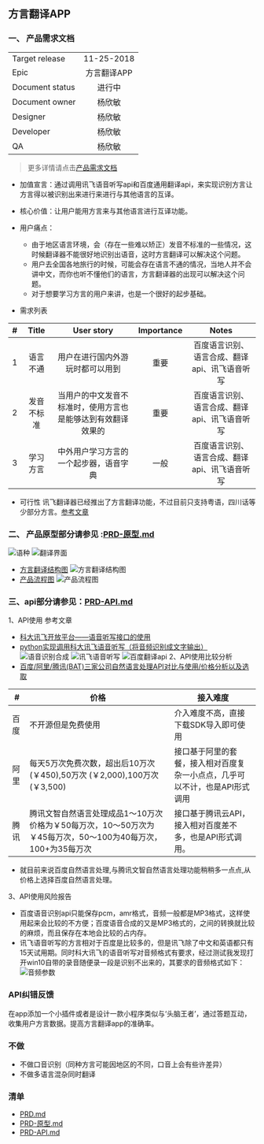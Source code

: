 ## 方言翻译APP
### 一、 产品需求文档 
|       |         |
| ------------- |:-------------:|
| Target release  |11-25-2018|
| Epic      |  方言翻译APP     |
| Document status | 进行中      |
|Document owner|杨欣敏|
| Designer      | 杨欣敏 |
| Developer      |  杨欣敏    |
| QA |   杨欣敏   |

> 更多详情请点击[产品需求文档](/PRD.md) 
- 加值宣言：通过调用讯飞语音听写api和百度通用翻译api，来实现识别方言让方言得以被识别出来进行来进行与其他语言的互译。
- 核心价值：让用户能用方言来与其他语言进行互译功能。
- 用户痛点：
  - 由于地区语言环境，会（存在一些难以矫正）发音不标准的一些情况，这时候翻译器不能很好地识别出语音，这时方言翻译可以解决这个问题。
  - 用户去全国各地旅行的时候，可能会存在语言不通的情况，当地人并不会讲中文，而你也听不懂他们的语言，方言翻译器的出现可以解决这个问题。
  - 对于想要学习方言的用户来讲，也是一个很好的起步基础。

- 需求列表

|    #     |    Title     |       User story     |      Importance     |      Notes     |
| ------------- |:-------------:|:-------------:|:-------------:|:-------------:|
|1       | 语言不通 | 用户在进行国内外游玩时都可以用到  | 重要 | 百度语言识别、语言合成、翻译api、讯飞语音听写|
|2         |发音不标准 |当用户的中文发音不标准时，使用方言也是能够达到有效翻译效果的|重要| 百度语言识别、语言合成、翻译api、讯飞语音听写|
|3        |学习方言 |中外用户学习方言的一个起步器，语音字典|一般|百度语言识别、语言合成、翻译api、讯飞语音听写|
- 可行性
讯飞翻译器已经推出了方言翻译功能，不过目前只支持粤语，四川话等少部分方言。[参考文章](https://baijiahao.baidu.com/s?id=1598350854668639410&wfr=spider&for=pc) 

### 二、 产品原型部分请参见 :[PRD-原型.md](/PRD-原型.md)
![语种](img/语种.png)
![翻译界面](img/翻译界面.png)
- [方言翻译结构图](http://naotu.baidu.com/file/62c2e437678ee55fb5c1cf0c1f832f6a)
![方言翻译结构图](img/方言翻译结构图app.png)
- [产品流程图](http://naotu.baidu.com/file/55938c83bdbaa4e11ca8d7dd4d7b224e)
![产品流程图](img/方言翻译流程图app.png)

### 三、api部分请参见：[PRD-API.md](PRD-API.md)
1、API使用
参考文章
- [科大讯飞开放平台——语音听写接口的使用](https://www.cnblogs.com/jiayongji/p/5300563.html)
- [python实现调用科大讯飞语音听写（将音频识别成文字输出）](https://blog.csdn.net/Smile_coderrr/article/details/81636015)
![语音识别合成](img/语音识别合成.png)
![讯飞语音听写](img/代码1.png)
![百度翻译api](img/百度翻译api.png)
2、API使用比较分析
- [百度/阿里/腾讯(BAT)三家公司自然语言处理API对比与使用/价格分析以及选取](https://ptorch.com/news/178.html)

#| 价格|接入难度
---|---|---
百度 | 不开源但是免费使用|介入难度不高，直接下载SDK导入即可使用
阿里 | 每天5万次免费次数，超出后10万次(￥450),50万次 (￥2,000),100万次 (￥3,500)|接口基于阿里的套餐，接入相对百度复杂一小点点，几乎可以不计，也是API形式调用
腾讯 | 腾讯文智自然语言处理成品1～10万次价格为￥50每万次，10～50万次为￥45每万次，50～100为40每万次，100+为35每万次|接口基于腾讯云API，接入相对百度差不多，也是API形式调用。
- 就目前来说百度自然语言处理,与腾讯文智自然语言处理功能稍稍多一点点,从价格上选择百度自然语言处理。

3、API使用风险报告
- 百度语音识别api只能保存pcm，amr格式，音频一般都是MP3格式，这样使用起来会比较的不方便；百度语音合成的又是MP3格式的，之间的转换就比较的麻烦，而且保存在本地会比较的占内存。
- 讯飞语音听写的方言相对于百度是比较多的，但是讯飞除了中文和英语都只有15天试用期。同时科大讯飞的语音听写对音频格式有要求，经过测试我发现打开win10自带的录音随便录一段是识别不出来的，其要求的音频格式如下：
![音频参数](img/音频参数.png)

### API纠错反馈
在app添加一个小插件或者是设计一款小程序类似与‘头脑王者’，通过答题互动，收集用户方言数据。提高方言翻译app的准确率。

### 不做
- 不做口音识别（同种方言可能因地区的不同，口音上会有些许差异）
- 不做多语言混杂同时翻译

### 清单
- [PRD.md](/PRD.md)
- [PRD-原型.md](/PRD-原型.md)
- [PRD-API.md](/PRD-API.md)



